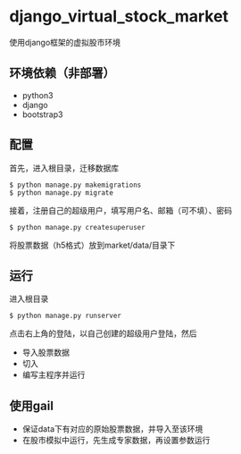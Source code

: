 # django_virtual_stock_market
使用django框架的虚拟股市环境

## 环境依赖（非部署）

* python3
* django
* bootstrap3

## 配置

首先，进入根目录，迁移数据库

```
$ python manage.py makemigrations
$ python manage.py migrate
```

接着，注册自己的超级用户，填写用户名、邮箱（可不填）、密码

```
$ python manage.py createsuperuser
```

将股票数据（h5格式）放到market/data/目录下

## 运行

进入根目录

```
$ python manage.py runserver
```

点击右上角的登陆，以自己创建的超级用户登陆，然后

* 导入股票数据
* 切入
* 编写主程序并运行

## 使用gail

* 保证data下有对应的原始股票数据，并导入至该环境
* 在股市模拟中运行，先生成专家数据，再设置参数运行

